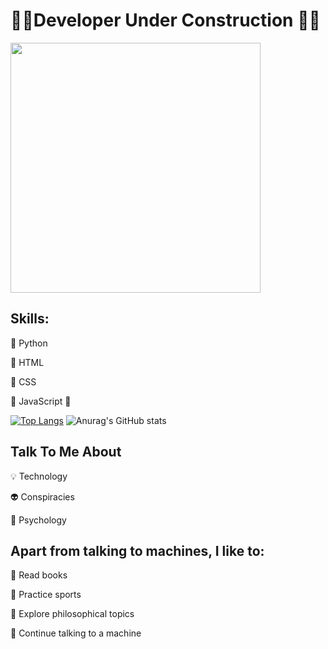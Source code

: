 # 🚧🔧Developer Under Construction 🔨🚧





<img src="[https://github.com/MarcDagher/MarcDagher/assets/120271000/8317dce3-5925-4356-9f3d-e54c05b78aed](https://github.com/MarcDagher/MarcDagher/blob/main/giphy.gif)" width="400" height="400"></img>


 

## Skills: 

📌 Python

📌 HTML 


📌 CSS


🚧 JavaScript 🚧


[![Top Langs](https://github-readme-stats.vercel.app/api/top-langs/?username=MarcDagher)](https://github.com/anuraghazra/github-readme-stats)
![Anurag's GitHub stats](https://github-readme-stats.vercel.app/api?username=MarcDagher&?theme=panda_icons=true)   


  
## Talk To Me About


💡 Technology


👽 Conspiracies


🧠 Psychology

## Apart from talking to machines, I like to:


📜 Read books


🏃 Practice sports


🔬 Explore philosophical topics


🚨 Continue talking to a machine
